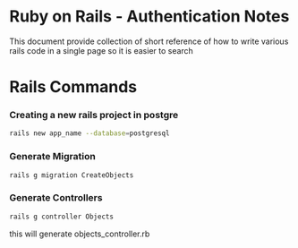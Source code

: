 # Ruby on Rails - Authentication Notes

This document provide collection of short reference of how to write various rails code in a single page so it is easier to search

# Rails Commands

### Creating a new rails project in postgre
```bash
rails new app_name --database=postgresql
```
### Generate Migration
```bash
rails g migration CreateObjects
```
### Generate Controllers
```bash
rails g controller Objects
```
this will generate objects_controller.rb
